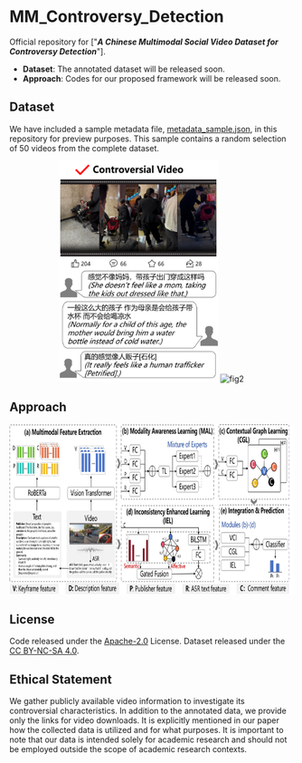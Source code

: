 # MM_Controversy_Detection

Official repository for ["***A Chinese Multimodal Social Video Dataset for Controversy Detection***"]. 

- **Dataset**: The annotated dataset will be released soon.
- **Approach**: Codes for our proposed framework will be released soon. 

## Dataset

We have included a sample metadata file, [metadata_sample.json](data/metadata_sample.json), in this repository for preview purposes. This sample contains a random selection of 50 videos from the complete dataset. 

<p align="center">
    <img src="figures/pic1.1.png" alt="fig1" width="280" height="390">
    <img src="figures/pic1.2.png" alt="fig2" width="280" height="390">
</p>

<!-- Annotation system:

<p align="center">
    <img src="figures/pic2.png" alt="fig3" width="700" height="350">
</p> -->

## Approach
<p align="center">
    <img src="figures/pic0.png" alt="fig0" width="900" height="300">
</p>

<!-- ## Getting Started

### Dependencies

Install the dependencies using pip

```
pip install -r requirements.txt
```
### Data Preprocessing

CN-CLIP -->

## License
Code released under the [Apache-2.0](LICENSE) License. Dataset released under the [CC BY-NC-SA 4.0](https://creativecommons.org/licenses/by-sa/4.0/).

## Ethical Statement
We gather publicly available video information to investigate its controversial characteristics. In addition to the annotated data, we provide only the links for video downloads. It is explicitly mentioned in our paper how the collected data is utilized and for what purposes. It is important to note that our data is intended solely for academic research and should not be employed outside the scope of academic research contexts.
